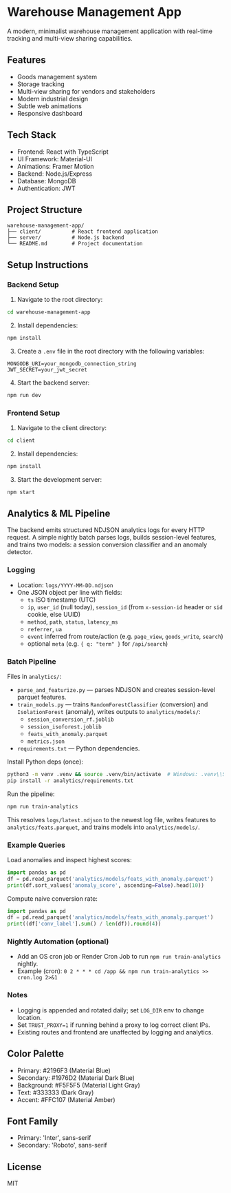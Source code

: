 # Warehouse Management App

A modern, minimalist warehouse management application with real-time tracking and multi-view sharing capabilities.

## Features

- Goods management system
- Storage tracking
- Multi-view sharing for vendors and stakeholders
- Modern industrial design
- Subtle web animations
- Responsive dashboard

## Tech Stack

- Frontend: React with TypeScript
- UI Framework: Material-UI
- Animations: Framer Motion
- Backend: Node.js/Express
- Database: MongoDB
- Authentication: JWT

## Project Structure

```
warehouse-management-app/
├── client/          # React frontend application
├── server/          # Node.js backend
└── README.md        # Project documentation
```

## Setup Instructions

### Backend Setup

1. Navigate to the root directory:
```bash
cd warehouse-management-app
```

2. Install dependencies:
```bash
npm install
```

3. Create a `.env` file in the root directory with the following variables:
```
MONGODB_URI=your_mongodb_connection_string
JWT_SECRET=your_jwt_secret
```

4. Start the backend server:
```bash
npm run dev
```

### Frontend Setup

1. Navigate to the client directory:
```bash
cd client
```

2. Install dependencies:
```bash
npm install
```

3. Start the development server:
```bash
npm start
```

## Analytics & ML Pipeline

The backend emits structured NDJSON analytics logs for every HTTP request. A simple nightly batch parses logs, builds session-level features, and trains two models: a session conversion classifier and an anomaly detector.

### Logging

- Location: `logs/YYYY-MM-DD.ndjson`
- One JSON object per line with fields:
  - `ts` ISO timestamp (UTC)
  - `ip`, `user_id` (null today), `session_id` (from `x-session-id` header or `sid` cookie, else UUID)
  - `method`, `path`, `status`, `latency_ms`
  - `referrer`, `ua`
  - `event` inferred from route/action (e.g. `page_view`, `goods_write`, `search`)
  - optional `meta` (e.g. `{ q: "term" }` for `/api/search`)

### Batch Pipeline

Files in `analytics/`:

- `parse_and_featurize.py` — parses NDJSON and creates session-level parquet features.
- `train_models.py` — trains `RandomForestClassifier` (conversion) and `IsolationForest` (anomaly), writes outputs to `analytics/models/`:
  - `session_conversion_rf.joblib`
  - `session_isoforest.joblib`
  - `feats_with_anomaly.parquet`
  - `metrics.json`
- `requirements.txt` — Python dependencies.

Install Python deps (once):

```bash
python3 -m venv .venv && source .venv/bin/activate  # Windows: .venv\\Scripts\\activate
pip install -r analytics/requirements.txt
```

Run the pipeline:

```bash
npm run train-analytics
```

This resolves `logs/latest.ndjson` to the newest log file, writes features to `analytics/feats.parquet`, and trains models into `analytics/models/`.

### Example Queries

Load anomalies and inspect highest scores:

```python
import pandas as pd
df = pd.read_parquet('analytics/models/feats_with_anomaly.parquet')
print(df.sort_values('anomaly_score', ascending=False).head(10))
```

Compute naive conversion rate:

```python
import pandas as pd
df = pd.read_parquet('analytics/models/feats_with_anomaly.parquet')
print((df['conv_label'].sum() / len(df)).round(4))
```

### Nightly Automation (optional)

- Add an OS cron job or Render Cron Job to run `npm run train-analytics` nightly.
- Example (cron): `0 2 * * * cd /app && npm run train-analytics >> cron.log 2>&1`

### Notes

- Logging is appended and rotated daily; set `LOG_DIR` env to change location.
- Set `TRUST_PROXY=1` if running behind a proxy to log correct client IPs.
- Existing routes and frontend are unaffected by logging and analytics.

## Color Palette

- Primary: #2196F3 (Material Blue)
- Secondary: #1976D2 (Material Dark Blue)
- Background: #F5F5F5 (Material Light Gray)
- Text: #333333 (Dark Gray)
- Accent: #FFC107 (Material Amber)

## Font Family

- Primary: 'Inter', sans-serif
- Secondary: 'Roboto', sans-serif

## License

MIT
